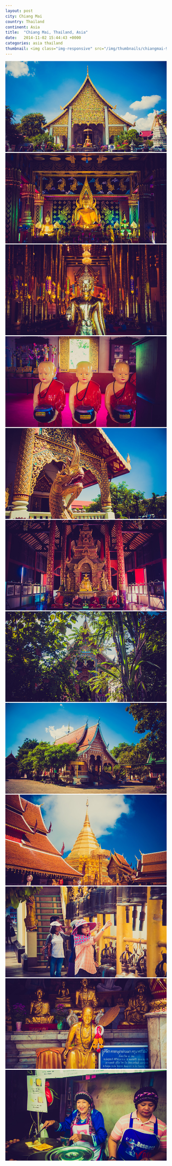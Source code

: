 ```yaml
---
layout: post
city: Chiang Mai
country: Thailand
continent: Asia
title:  "Chiang Mai, Thailand, Asia"
date:   2014-11-02 15:44:43 +0000
categories: asia thailand
thumbnail: <img class="img-responsive" src="/img/thumbnails/chiangmai-9.jpg" alt="Chiang Mai Thailand" />
---
```


<div class="img-container">
	<img class="img-responsive" src="/img/countries/thailand/chiangmai-1.jpg" alt="Chiang Mai, Thailand, Asia"/>
	<img class="img-responsive" src="/img/countries/thailand/chiangmai-2.jpg" alt="Chiang Mai, Thailand, Asia"/>
	<img class="img-responsive" src="/img/countries/thailand/chiangmai-3.jpg" alt="Chiang Mai, Thailand, Asia"/>
	<img class="img-responsive" src="/img/countries/thailand/chiangmai-4.jpg" alt="Chiang Mai, Thailand, Asia"/>
	<img class="img-responsive" src="/img/countries/thailand/chiangmai-5.jpg" alt="Chiang Mai, Thailand, Asia"/>
	<img class="img-responsive" src="/img/countries/thailand/chiangmai-6.jpg" alt="Chiang Mai, Thailand, Asia"/>
	<img class="img-responsive" src="/img/countries/thailand/chiangmai-7.jpg" alt="Chiang Mai, Thailand, Asia"/>
	<img class="img-responsive" src="/img/countries/thailand/chiangmai-8.jpg" alt="Chiang Mai, Thailand, Asia"/>
	<img class="img-responsive" src="/img/countries/thailand/chiangmai-9.jpg" alt="Chiang Mai, Thailand, Asia"/>
	<img class="img-responsive" src="/img/countries/thailand/chiangmai-10.jpg" alt="Chiang Mai, Thailand, Asia"/>
	<img class="img-responsive" src="/img/countries/thailand/chiangmai-11.jpg" alt="Chiang Mai, Thailand, Asia"/>
	<img class="img-responsive" src="/img/countries/thailand/chiangmai-12.jpg" alt="Chiang Mai, Thailand, Asia"/>
</div>
